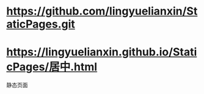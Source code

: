 # https://github.com/lingyuelianxin/StaticPages.git
# https://lingyuelianxin.github.io/StaticPages/居中.html
静态页面

